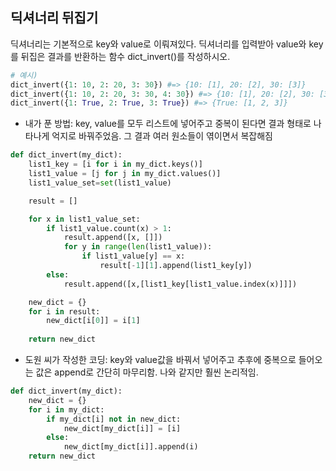 ## 딕셔너리 뒤집기

딕셔너리는 기본적으로 key와 value로 이뤄져있다.
딕셔너리를 입력받아 value와 key를 뒤집은 결과를 반환하는 함수 dict_invert()를 작성하시오.

```python
# 예시)
dict_invert({1: 10, 2: 20, 3: 30}) #=> {10: [1], 20: [2], 30: [3]}
dict_invert({1: 10, 2: 20, 3: 30, 4: 30}) #=> {10: [1], 20: [2], 30: [3, 4]}
dict_invert({1: True, 2: True, 3: True}) #=> {True: [1, 2, 3]}
```

- 내가 푼 방법: key, value를 모두 리스트에 넣어주고 중복이 된다면 결과 형태로 나타나게 억지로 바꿔주었음. 그 결과 여러 원소들이 엮이면서 복잡해짐

```python
def dict_invert(my_dict):
    list1_key = [i for i in my_dict.keys()]
    list1_value = [j for j in my_dict.values()]
    list1_value_set=set(list1_value)

    result = []

    for x in list1_value_set:
        if list1_value.count(x) > 1:
            result.append([x, []])
            for y in range(len(list1_value)):
                if list1_value[y] == x:
                    result[-1][1].append(list1_key[y])
        else:
            result.append([x,[list1_key[list1_value.index(x)]]])

    new_dict = {}
    for i in result:
        new_dict[i[0]] = i[1]
        
    return new_dict
```

- 도원 씨가 작성한 코딩: key와 value값을 바꿔서 넣어주고 추후에 중복으로 들어오는 값은 append로 간단히 마무리함. 나와 같지만 훨씬 논리적임.

```python
def dict_invert(my_dict):
    new_dict = {}
    for i in my_dict:
        if my_dict[i] not in new_dict:
            new_dict[my_dict[i]] = [i]
        else:
            new_dict[my_dict[i]].append(i)
    return new_dict
```

